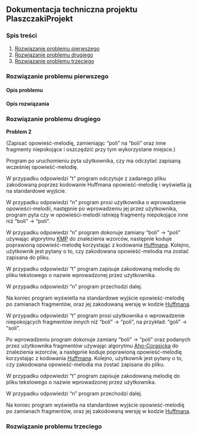 ## Dokumentacja techniczna projektu PlaszczakiProjekt
### Spis treści
1. [Rozwiązanie problemu pierwszego](#rozwiązanie-problemu-pierwszego)
2. [Rozwiązanie problemu drugiego](#rozwiązanie-problemu-drugiego)
3. [Rozwiązanie problemu trzeciego](#rozwiązanie-problemu-trzeciego)

### Rozwiązanie problemu pierwszego
#### Opis problemu

#### Opis rozwiązania

### Rozwiązanie problemu drugiego

**Problem 2**

(Zapisać opowieść-melodię, zamieniając “poli” na “boli” oraz inne fragmenty niepokojące i oszczędzić przy tym wykorzystane miejsce.)

Program po uruchomieniu pyta użytkownika, czy ma odczytać zapisaną wcześniej opowieść-melodię.

W przypadku odpowiedzi “t” program odczytuje z zadanego pliku zakodowaną poprzez kodowanie Huffmana opowieść-melodię i wyświetla ją na standardowe wyjście.

W przypadku odpowiedzi “n” program prosi użytkownika o wprowadzenie opowieści-melodii, następnie po wprowadzeniu jej przez użytkownika, program pyta czy w opowieści-melodii istnieją fragmenty niepokojące inne niż “boli” -> “poli”.

W przypadku odpowiedzi “n” program dokonuje zamiany “boli” -> “poli” używając algorytmu [KMP](https://igorciz777.github.io/PlaszczakiProjekt/_kmp_8h.html) do znalezienia wzorców, następnie koduje poprawioną opowieść-melodię korzystając z kodowania [Huffmana](https://igorciz777.github.io/PlaszczakiProjekt/_huffman_8h.html). Kolejno, użytkownik jest pytany o to, czy zakodowana opowieść-melodia ma zostać zapisana do pliku.

W przypadku odpowiedzi “t” program zapisuje zakodowaną melodię do pliku tekstowego o nazwie wprowadzonej przez użytkownika.

W przypadku odpowiedzi “n” program przechodzi dalej.

Na koniec program wyświetla na standardowe wyjście opowieść-melodię po zamianach fragmentów, oraz jej zakodowaną wersję w kodzie [Huffmana](https://igorciz777.github.io/PlaszczakiProjekt/_huffman_8h.html).

W przypadku odpowiedzi “t” program prosi użytkownika o wprowadzenie niepokojących fragmentów innych niż “boli” -> “poli”, na przykład: “goli” -> “soli”.

Po wprowadzeniu program dokonuje zamiany “boli” -> “poli” oraz podanych przez użytkownika fragmentów używając algorytmu [Aho-Corasicka](https://igorciz777.github.io/PlaszczakiProjekt/_aho_corasick_8h.html) do znalezienia wzorców, a następnie koduje poprawioną opowieść-melodię korzystając z kodowania [Huffmana](https://igorciz777.github.io/PlaszczakiProjekt/_huffman_8h.html). Kolejno, użytkownik jest pytany o to, czy zakodowana opowieść-melodia ma zostać zapisana do pliku.

W przypadku odpowiedzi “t” program zapisuje zakodowaną melodię do pliku tekstowego o nazwie wprowadzonej przez użytkownika.

W przypadku odpowiedzi “n” program przechodzi dalej.

Na koniec program wyświetla na standardowe wyjście opowieść-melodię po zamianach fragmentów, oraz jej zakodowaną wersję w kodzie [Huffmana](https://igorciz777.github.io/PlaszczakiProjekt/_huffman_8h.html).

### Rozwiązanie problemu trzeciego

